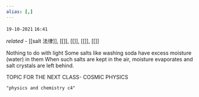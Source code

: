 ```yaml
---
alias: [,]
---
```

`19-10-2021`
`16:41`

_related_ - [[salt 法律]], [[]], [[]], [[]], [[]]

Nothing to do with light
Some salts like washing soda have excess moisture (water) in them 
When such salts are kept in the air, moisture evaporates and salt crystals are left behind.

TOPIC FOR THE NEXT CLASS- COSMIC PHYSICS

```query
"physics and chemistry c4"
```

